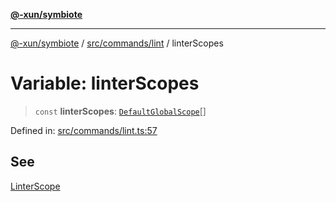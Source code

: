 [**@-xun/symbiote**](../../../../README.md)

***

[@-xun/symbiote](../../../../README.md) / [src/commands/lint](../README.md) / linterScopes

# Variable: linterScopes

> `const` **linterScopes**: [`DefaultGlobalScope`](../../../configure/enumerations/DefaultGlobalScope.md)[]

Defined in: [src/commands/lint.ts:57](https://github.com/Xunnamius/symbiote/blob/b82f5db0ddf304d345bd71e41da6d798adaa5156/src/commands/lint.ts#L57)

## See

[LinterScope](../../../configure/enumerations/DefaultGlobalScope.md)
